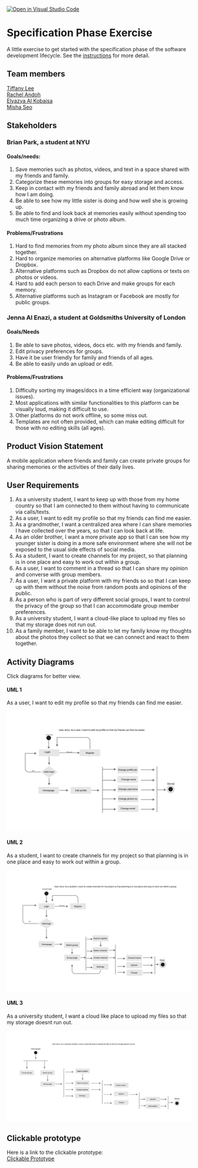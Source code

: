 [![Open in Visual Studio Code](https://classroom.github.com/assets/open-in-vscode-c66648af7eb3fe8bc4f294546bfd86ef473780cde1dea487d3c4ff354943c9ae.svg)](https://classroom.github.com/online_ide?assignment_repo_id=8553889&assignment_repo_type=AssignmentRepo)
# Specification Phase Exercise

A little exercise to get started with the specification phase of the software development lifecycle. See the [instructions](instructions.md) for more detail.

## Team members

<a href="https://github.com/les5185"> Tiffany Lee <br> </a>
<a href="https://github.com/rachel0lehcar"> Rachel Andoh <br> </a>
<a href="https://github.com/elyazya"> Elyazya Al Kobaisa <br> </a>
<a href="https://github.com/mishaseo"> Misha Seo <br></a>

## Stakeholders

### Brian Park, a student at NYU 

#### Goals/needs:

1. Save memories such as photos, videos, and text in a space shared with my friends and family. 
2. Categorize these memories into groups for easy storage and access. 
3. Keep in contact with my friends and family abroad and let them know how I am doing. 
4. Be able to see how my little sister is doing and how well she is growing up. 
5. Be able to find and look back at memories easily without spending too much time organizing a drive or photo album. 

#### Problems/Frustrations

1. Hard to find memories from my photo album since they are all stacked together.
2. Hard to organize memories on alternative platforms like Google Drive or Dropbox.
3. Alternative platforms such as Dropbox do not allow captions or texts on photos or videos. 
4. Hard to add each person to each Drive and make groups for each memory.
5. Alternative platforms such as Instagram or Facebook are mostly for public groups. 

### Jenna Al Enazi, a student at Goldsmiths University of London

#### Goals/Needs

1. Be able to save photos, videos, docs etc. with my friends and family. 
2. Edit privacy preferences for groups.
3. Have it be user friendly for family and friends of all ages.
4. Be able to easily undo an upload or edit. 

#### Problems/Frustrations 

1. Difficulty sorting my images/docs in a time efficient way (organizational issues).
2. Most applications with similar functionalities to this platform can be visually loud, making it difficult to use.
3. Other platforms do not work offline, so some miss out. 
4. Templates are not often provided, which can make editing difficult for those with no editing skills (all ages). 

## Product Vision Statement
A mobile application where friends and family can create private groups for sharing memories or the activities of their daily lives.

## User Requirements

1. As a university student, I want to keep up with those from my home country so that I am connected to them without having to communicate via calls/texts.
2. As a user, I want to edit my profile so that my friends can find me easier.
3. As a grandmother, I want a centralized area where I can share memories I have collected over the years, so that I can look back at life.  
4. As an older brother, I want a more private app so that I can see how my younger sister is doing in a more safe environment where she will not be exposed to the usual side effects of social media.
5. As a student, I want to create channels for my project, so that planning is in one place and easy to work out within a group. 
7. As a user, I want to comment in a thread so that I can share my opinion and converse with group members.
9. As a user, I want a private platform with my friends so so that I can keep up with them without the noise from random posts and opinions of the public.
10. As a person who is part of very different social groups, I want to control the privacy of the group so that I can accommodate group member preferences.
11. As a university student, I want a cloud-like place to upload my files so that my storage does not run out.
12. As a family member, I want to be able to let my family know my thoughts about the photos they collect so that we can connect and react to them together.


## Activity Diagrams

Click diagrams for better view.

#### UML 1

As a user, I want to edit my profile so that my friends can find me easier.

<a href="https://www.figma.com/file/iTG5KCWmxeyVSL6qedbdrr/UML-Activity-Diagram-1?node-id=0%3A1"><img src="./img/UML1.png"/></a>

#### UML 2

As a student, I want to create channels for my project so that planning is in one place and easy to work out within a group.

<a href="https://www.figma.com/file/rhMqwga2I9dYjqEtrUIAx0/UML-Activity-Diagram-2?node-id=0%3A1"><img src="./img/UML2.png"/></a>

#### UML 3 

As a university student, I want a cloud like place to upload my files so that my storage doesnt run out. 

<a href="https://www.figma.com/file/M2c2uzewUpNrtPbjWtpSBc/UML-Activity-Diagram-3?node-id=0%3A1"><img src="./img/UML3.png"/></a>

## Clickable prototype
Here is a link to the clickable prototype:</br>
<a href="https://www.figma.com/proto/S0IjBli2c8KWGsw6zeHadl/Untitled?node-id=4%3A150&scaling=scale-down&page-id=0%3A1&starting-point-node-id=4%3A150&show-proto-sidebar=1"> Clickable Prototype <br> </a>
